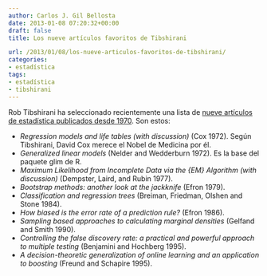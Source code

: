 ```yaml
---
author: Carlos J. Gil Bellosta
date: 2013-01-08 07:20:32+00:00
draft: false
title: Los nueve artículos favoritos de Tibshirani

url: /2013/01/08/los-nueve-articulos-favoritos-de-tibshirani/
categories:
- estadística
tags:
- estadística
- tibshirani
---
```


Rob Tibshirani ha seleccionado recientemente una lista de [nueve artículos de estadística publicados desde 1970](http://normaldeviate.wordpress.com/2012/12/21/guest-post-rob-tibshirani/). Son estos:

* _Regression models and life tables (with discussion)_ (Cox 1972). Según Tibshirani, David Cox merece el Nobel de Medicina por él.
* _Generalized linear models_ (Nelder and Wedderburn 1972). Es la base del paquete glim de R.
* _Maximum Likelihood from Incomplete Data via the {EM} Algorithm (with discussion)_ (Dempster, Laird, and Rubin 1977).
* _Bootstrap methods: another look at the jackknife_ (Efron 1979).
* _Classification and regression trees_ (Breiman, Friedman, Olshen and Stone 1984).
* _How biased is the error rate of a prediction rule?_ (Efron 1986).
* _Sampling based approaches to calculating marginal densities_ (Gelfand and Smith 1990).
* _Controlling the false discovery rate: a practical and powerful approach to multiple testing_ (Benjamini and Hochberg 1995).
* _A decision-theoretic generalization of online learning and an application to boosting_ (Freund and Schapire 1995).

